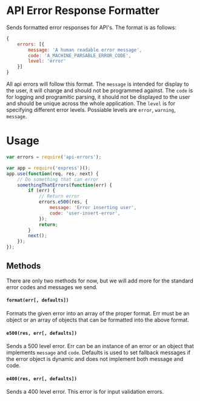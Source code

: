 # API Error Response Formatter

Sends formatted error responses for API's.  The format is as follows:

```javascript
{
	errors: [{
		message: 'A human readable error message',
		code: 'A_MACHINE_PARSABLE_ERROR_CODE',
		level: 'error'
	}]
}
```

All api errors will follow this format.  The `message` is intended for display to the user, it will change and should not be programmed against.  The `code` is for logging and programitic parsing, it should not be displayed to the user and should be unique across the whole application.  The `level` is for specifying different error levels.  Possiable levels are `error`, `warning`, `message`.

# Usage

```javascript
var errors = require('api-errors');

var app = require('express')();
app.use(function(req, res, next) {
	// Do something that can error
	somethingThatErrors(function(err) {
		if (err) {
			// Return error
			errors.e500(res, {
				message: 'Error inserting user',
				code: 'user-insert-error',
			});
			return;
		}
		next();
	});
});
```

## Methods

There are only two methods for now, but we will add more for the standard error codes and messages we send.

#### `format(err[, defaults])`

Formats the given error into an array of the proper format.  Err must be an object or an array of objects that can be formatted into the above format.

#### `e500(res, err[, defaults])`

Sends a 500 level error.  Err can be an instance of an error or an object that implements `message` and `code`.  Defaults is used to set fallback messages if the error object is dynamic and does not implement both message and code.

#### `e400(res, err[, defaults])`

Sends a 400 level error.  This error is for input validation errors.

